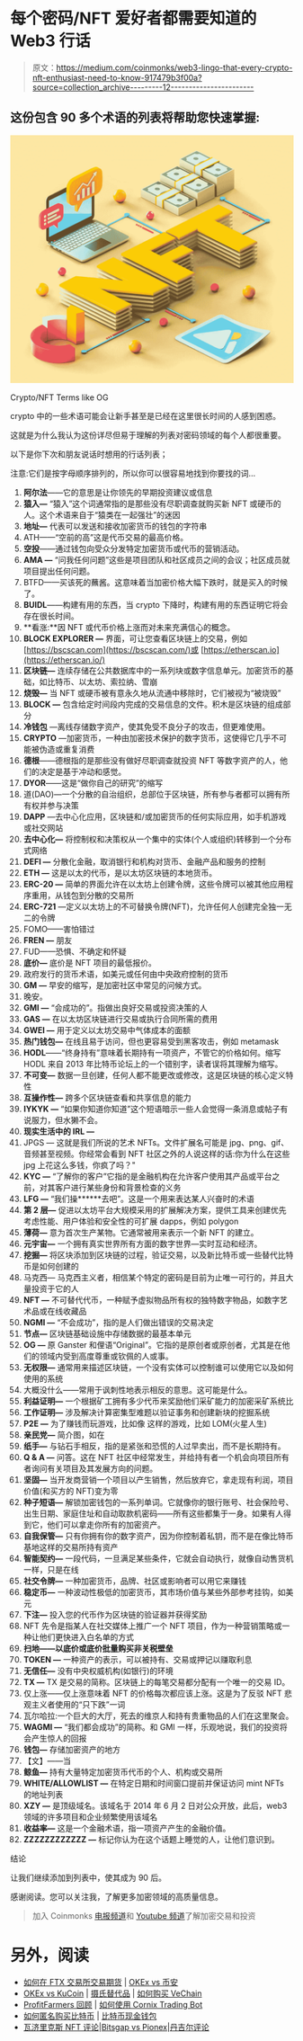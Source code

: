 # 每个密码/NFT 爱好者都需要知道的 Web3 行话

> 原文：<https://medium.com/coinmonks/web3-lingo-that-every-crypto-nft-enthusiast-need-to-know-917479b3f00a?source=collection_archive---------12----------------------->

## **这份包含 90 多个术语的列表将帮助您快速掌握:**

![](img/e9bbb2535fee88cda96a505f2ae5b62f.png)

Crypto/NFT Terms like OG

crypto 中的一些术语可能会让新手甚至是已经在这里很长时间的人感到困惑。

这就是为什么我认为这份详尽但易于理解的列表对密码领域的每个人都很重要。

以下是你下次和朋友说话时想用的行话列表；

注意:它们是按字母顺序排列的，所以你可以很容易地找到你要找的词…

1.  **阿尔法**——它的意思是让你领先的早期投资建议或信息
2.  **猿入—** “猿入”这个词通常指的是那些没有尽职调查就购买新 NFT 或硬币的人。这个术语来自于“猿类在一起强壮”的迷因
3.  **地址—** 代表可以发送和接收加密货币的钱包的字符串
4.  ATH——“空前的高”这是代币交易的最高价格。
5.  **空投**——通过钱包向受众分发特定加密货币或代币的营销活动。
6.  **AMA —** “问我任何问题”这些是项目团队和社区成员之间的会议；社区成员就项目提出任何问题。
7.  BTFD——买该死的蘸酱。这意味着当加密价格大幅下跌时，就是买入的时候了。
8.  **BUIDL**——构建有用的东西，当 crypto 下降时，构建有用的东西证明它将会存在很长时间。
9.  **看涨:**因 NFT 或代币价格上涨而对未来充满信心的概念。
10.  **BLOCK EXPLORER —** 界面，可让您查看区块链上的交易，例如[https://bscscan.com](https://bscscan.com/)或 [https://etherscan.io](https://etherscan.io/)
11.  **区块链—** 连续存储在公共数据库中的一系列块或数字信息单元。加密货币的基础，如比特币、以太坊、索拉纳、雪崩
12.  **烧毁—** 当 NFT 或硬币被有意永久地从流通中移除时，它们被视为“被烧毁”
13.  **BLOCK —** 包含给定时间段内完成的交易信息的文件。积木是区块链的组成部分
14.  **冷钱包** —离线存储数字资产，使其免受不良分子的攻击，但更难使用。
15.  **CRYPTO** —加密货币，一种由加密技术保护的数字货币，这使得它几乎不可能被伪造或重复消费
16.  **德根**——德根指的是那些没有做好尽职调查就投资 NFT 等数字资产的人，他们的决定是基于冲动和感觉。
17.  **DYOR**——这是“做你自己的研究”的缩写
18.  道(DAO)—一个分散的自治组织，总部位于区块链，所有参与者都可以拥有所有权并参与决策
19.  **DAPP** —去中心化应用，区块链和/或加密货币的任何实际应用，如手机游戏或社交网站
20.  **去中心化—** 将控制权和决策权从一个集中的实体(个人或组织)转移到一个分布式网络
21.  **DEFI —** 分散化金融，取消银行和机构对货币、金融产品和服务的控制
22.  **ETH —** 这是以太的代币，是以太坊区块链的本地货币。
23.  **ERC-20 —** 简单的界面允许在以太坊上创建令牌，这些令牌可以被其他应用程序重用，从钱包到分散的交易所
24.  **ERC-721** —定义以太坊上的不可替换令牌(NFT)，允许任何人创建完全独一无二的令牌
25.  FOMO——害怕错过
26.  **FREN —** 朋友
27.  FUD——恐惧、不确定和怀疑
28.  **底价—** 底价是 NFT 项目的最低报价。
29.  政府发行的货币术语，如美元或任何由中央政府控制的货币
30.  **GM —** 早安的缩写，是加密社区中常见的问候方式。
31.  晚安。
32.  **GMI —** “会成功的”。指做出良好交易或投资决策的人
33.  **GAS —** 在以太坊区块链进行交易或执行合同所需的费用
34.  **GWEI —** 用于定义以太坊交易中气体成本的面额
35.  **热门钱包—** 在线且易于访问，但也更容易受到黑客攻击，例如 metamask
36.  **HODL**——“终身持有”意味着长期持有一项资产，不管它的价格如何。缩写 HODL 来自 2013 年比特币论坛上的一个错别字，读者误将其理解为缩写。
37.  **不可变—** 数据一旦创建，任何人都不能更改或修改，这是区块链的核心定义特性
38.  **互操作性—** 跨多个区块链查看和共享信息的能力
39.  **IYKYK —** “如果你知道你知道”这个短语暗示一些人会觉得一条消息或帖子有说服力，但水獭不会。
40.  **现实生活中的 IRL —**
41.  JPGS — 这就是我们所说的艺术 NFTs。文件扩展名可能是 jpg、png、gif、音频甚至视频。你经常会看到 NFT 社区之外的人说这样的话:你为什么在这些 jpg 上花这么多钱，你疯了吗？"
42.  **KYC —** “了解你的客户”它指的是金融机构在允许客户使用其产品或平台之前，对其客户进行某些身份和背景检查的义务
43.  **LFG —** “我们操******去吧”。这是一个用来表达某人兴奋时的术语
44.  **第 2 层—** 促进以太坊平台大规模采用的扩展解决方案，提供工具来创建优先考虑性能、用户体验和安全性的可扩展 dapps，例如 polygon
45.  **薄荷—** 意为首次生产某物。它通常被用来表示一个新 NFT 的建立。
46.  **元宇宙—** 一个拥有真实世界所有方面的数字世界—实时互动和经济。
47.  **挖掘—** 将区块添加到区块链的过程，验证交易，以及新比特币或一些替代比特币是如何创建的
48.  马克西— 马克西主义者，相信某个特定的密码是目前为止唯一可行的，并且大量投资于它的人
49.  **NFT —** 不可替代代币，一种赋予虚拟物品所有权的独特数字物品，如数字艺术品或在线收藏品
50.  **NGMI —** “不会成功”，指的是人们做出错误的交易决定
51.  **节点—** 区块链基础设施中存储数据的最基本单元
52.  **OG —** 原 Ganster 和俚语“Original”。它指的是原创者或原创者，尤其是在他们的领域内受到高度尊重或钦佩的人或事。
53.  **无权限—** 通常用来描述区块链，一个没有实体可以控制谁可以使用它以及如何使用的系统
54.  大概没什么——常用于讽刺性地表示相反的意思。这可能是什么。
55.  **利益证明—** 一个根据矿工拥有多少代币来奖励他们采矿能力的加密采矿系统比
56.  **工作证明—** 涉及解决计算密集型难题以验证事务和创建新块的挖掘系统
57.  **P2E —** 为了赚钱而玩游戏，比如像 [](https://twitter.com/AxieInfinity) 这样的游戏，比如 LOM(火星人生)
58.  **亲民党—** 简介图，如在
59.  **纸手—** 与钻石手相反，指的是紧张和恐慌的人过早卖出，而不是长期持有。
60.  **Q & A —** 问答。这在 NFT 社区中经常发生，并给持有者一个机会向项目所有者询问有关项目及其发展方向的问题。
61.  **坚固—** 当开发商营销一个项目以产生销售，然后放弃它，拿走现有利润，项目价值(和买方的 NFT)变为零
62.  **种子短语—** 解锁加密钱包的一系列单词。它就像你的银行账号、社会保险号、出生日期、家庭住址和自动取款机密码——所有这些都集于一身。如果有人得到它，他们可以拿走你所有的加密资产。
63.  **自我保管—** 只有你拥有你的数字资产，因为你控制着私钥，而不是在像比特币基地这样的交易所持有资产
64.  **智能契约—** 一段代码，一旦满足某些条件，它就会自动执行，就像自动售货机一样，只是在线
65.  **社交令牌—** 一种加密货币，品牌、社区或影响者可以用它来赚钱
66.  **稳定币—** 一种波动性极低的加密货币，其市场价值与某些外部参考挂钩，如美元
67.  **下注—** 投入您的代币作为区块链的验证器并获得奖励
68.  NFT 先令是指某人在社交媒体上推广一个 NFT 项目，作为一种营销策略或一种让他们更快进入白名单的方式
69.  **扫地——以底价或底价批量购买非关税壁垒**
70.  **TOKEN —** 一种资产的表示，可以被持有、交易或押记以赚取利息
71.  **无信任—** 没有中央权威机构(如银行)的环境
72.  **TX —** TX 是交易的简称。区块链上的每笔交易都分配有一个唯一的交易 ID。
73.  仅上涨——仅上涨意味着 NFT 的价格每次都应该上涨。这是为了反驳 NFT 悲观主义者使用的“只下跌”一词
74.  瓦尔哈拉:一个巨大的大厅，死去的维京人和持有贵重物品的人们在这里聚会。
75.  **WAGMI —** “我们都会成功”的简称。和 GMI 一样，乐观地说，我们的投资将会产生惊人的回报
76.  **钱包—** 存储加密资产的地方
77.  【文】——当
78.  **鲸鱼—** 持有大量特定加密货币代币的个人、机构或交易所
79.  **WHITE/ALLOWLIST —** 在特定日期和时间窗口提前并保证访问 mint NFTs 的地址列表
80.  **XZY —** 是顶级域名。该域名于 2014 年 6 月 2 日对公众开放，此后，web3 领域的许多项目和企业频繁使用该域名
81.  **收益率—** 这是一个金融术语，指一项资产产生的金融价值。
82.  **ZZZZZZZZZZZZ —** 标记你认为在这个话题上睡觉的人，让他们意识到。

结论

让我们继续添加到列表中，使其成为 90 后。

感谢阅读。您可以关注我，了解更多加密领域的高质量信息。

> 加入 Coinmonks [电报频道](https://t.me/coincodecap)和 [Youtube 频道](https://www.youtube.com/c/coinmonks/videos)了解加密交易和投资

# 另外，阅读

*   [如何在 FTX 交易所交易期货](https://coincodecap.com/ftx-futures-trading) | [OKEx vs 币安](https://coincodecap.com/okex-vs-binance)
*   [OKEx vs KuCoin](https://coincodecap.com/okex-kucoin) | [摄氏替代品](https://coincodecap.com/celsius-alternatives) | [如何购买 VeChain](https://coincodecap.com/buy-vechain)
*   [ProfitFarmers 回顾](https://coincodecap.com/profitfarmers-review) | [如何使用 Cornix Trading Bot](https://coincodecap.com/cornix-trading-bot)
*   [如何匿名购买比特币](https://coincodecap.com/buy-bitcoin-anonymously) | [比特币现金钱包](https://coincodecap.com/bitcoin-cash-wallets)
*   [瓦济里克斯 NFT 评论](https://coincodecap.com/wazirx-nft-review)|[Bitsgap vs Pionex](https://coincodecap.com/bitsgap-vs-pionex)|[丹吉尔评论](https://coincodecap.com/tangem-wallet-review)
